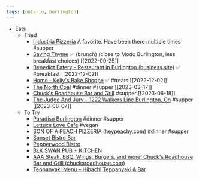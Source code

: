 ```yaml
---
tags: [ontario, burlington]
---
```




- Eats
	- Tried
		- [Industria Pizzeria](https://industriapizzeria.com/restaurant/burlington/) A favorite.  Have been there multiple times #supper 
		- [Saving Thyme](https://www.savingthyme.ca/bistro.html) ✅ (brunch) (close to Modo Burlington, less breakfast choices) [[2022-09-25]]
		- [Benedict Eatery - Restaurant in Burlington (business.site)](https://benedicteatery.business.site/) ✅ #breakfast [[2022-12-02]]
		- [Home - Kelly's Bake Shoppe](https://www.kellysxo.com/) ✅ #treats [[2022-12-02]]
		- [The North Coal](https://www.thenorthcoal.com/restaurant) #dinner  #supper [[2023-03-17]]
		- [Chuck's Roadhouse Bar and Grill](https://www.chucksroadhouse.com/) #supper [[2023-06-18]]
		- [The Judge And Jury – 1222 Walkers Line Burlington, On](https://www.thejudgeandjury.ca/) #supper [[2023-08-07]]
	- To Try
		- [Paradiso Burlington](https://www.paradisorestaurant.com/tabid/9204/Default.aspx) #dinner #supper
		- [Lettuce Love Cafe](https://www.lettucelovecafe.com/) #vegan
		- [SON OF A PEACH PIZZERIA (heypeachy.com)](https://www.heypeachy.com/) #dinner #supper
		- [Sunset Bistro Bar](https://sunsetbistrobar.com/)
		- [Pepperwood Bistro](https://pepperwood.on.ca/)
		- [BLK SWAN PUB + KITCHEN](https://www.blkswan.ca/burlington/food.html)
		- [AAA Steak, BBQ, Wings, Burgers, and more! Chuck's Roadhouse Bar and Grill (chucksroadhouse.com)](https://www.chucksroadhouse.com/)
		- [Teppanyaki Menu – Hibachi Teppanyaki & Bar](http://www.hibachiteppanyaki.ca/menu/teppanyaki/)
